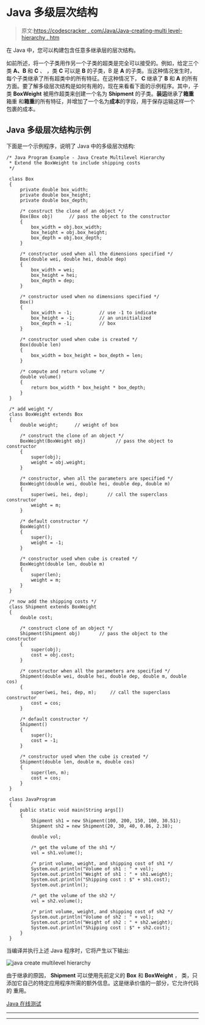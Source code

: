 # Java 多级层次结构

> 原文:[https://codescracker . com/Java/Java-creating-multi level-hierarchy . htm](https://codescracker.com/java/java-creating-multilevel-hierarchy.htm)

在 Java 中，您可以构建包含任意多继承层的层次结构。

如前所述，将一个子类用作另一个子类的超类是完全可以接受的。例如，给定三个类 **A、B** 和 **C** 、 ，类 **C** 可以是 **B** 的子类，B 是 **A** 的子类。当这种情况发生时，每个子类继承了所有超类中的所有特征。在这种情况下， **C** 继承了 **B** 和 **A** 的所有方面。要了解多级层次结构是如何有用的，现在来看看下面的示例程序。其中，子类 **BoxWeight** 被用作超类来创建一个名为 **Shipment** 的子类。**装运**继承了**箱重**箱重 和**箱重**的所有特征，并增加了一个名为**成本**的字段，用于保存运输这样一个包裹的成本。

## Java 多级层次结构示例

下面是一个示例程序，说明了 Java 中的多级层次结构:

```
/* Java Program Example - Java Create Multilevel Hierarchy
 * Extend the BoxWeight to include shipping costs 
 */

 class Box
 {
     private double box_width;
     private double box_height;
     private double box_depth;

     /* construct the clone of an object */
     Box(Box obj)      // pass the object to the constructor
     {
         box_width = obj.box_width;
         box_height = obj.box_height;
         box_depth = obj.box_depth;
     }

     /* constructor used when all the dimensions specified */
     Box(double wei, double hei, double dep)
     {
         box_width = wei;
         box_height = hei;
         box_depth = dep;
     }

     /* constructor used when no dimensions specified */
     Box()
     {
         box_width = -1;          // use -1 to indicate
         box_height = -1;         // an uninitialized
         box_depth = -1;          // box
     }

     /* constructor used when cube is created */
     Box(double len)
     {
         box_width = box_height = box_depth = len;
     }

     /* compute and return volume */
     double volume()
     {
         return box_width * box_height * box_depth;
     }
 }

 /* add weight */
 class BoxWeight extends Box
 {
     double weight;      // weight of box

     /* construct the clone of an object */
     BoxWeight(BoxWeight obj)           // pass the object to constructor
     {
         super(obj);
         weight = obj.weight;
     }

     /* constructor, when all the parameters are specified */
     BoxWeight(double wei, double hei, double dep, double m)
     {
         super(wei, hei, dep);       // call the superclass constructor
         weight = m;
     }

     /* default constructor */
     BoxWeight()
     {
         super();
         weight = -1;
     }

     /* constructor used when cube is created */
     BoxWeight(double len, double m)
     {
         super(len);
         weight = m;
     }
 }

 /* now add the shipping costs */
 class Shipment extends BoxWeight
 {
     double cost;

     /* construct clone of an object */
     Shipment(Shipment obj)       // pass the object to the constructor
     {
         super(obj);
         cost = obj.cost;
     }

     /* constructor when all the parameters are specified */
     Shipment(double wei, double hei, double dep, double m, double cos)
     {
         super(wei, hei, dep, m);     // call the superclass constructor
         cost = cos;
     }

     /* default constructor */
     Shipment()
     {
         super();
         cost = -1;
     }

     /* constructor used when the cube is created */
     Shipment(double len, double m, double cos)
     {
         super(len, m);
         cost = cos;
     }
 }    

 class JavaProgram
 {
     public static void main(String args[])
     {
         Shipment sh1 = new Shipment(100, 200, 150, 100, 30.51);
         Shipment sh2 = new Shipment(20, 30, 40, 0.86, 2.38);

         double vol;

         /* get the volume of the sh1 */
         vol = sh1.volume();

         /* print volume, weight, and shipping cost of sh1 */
         System.out.println("Volume of sh1 : " + vol);
         System.out.println("Weight of sh1 : " + sh1.weight);
         System.out.println("Shipping cost : $" + sh1.cost);
         System.out.println();

         /* get the volume of the sh2 */
         vol = sh2.volume();

         /* print volume, weight, and shipping cost of sh2 */
         System.out.println("Volume of sh2 : " + vol);
         System.out.println("Weight of sh2 : " + sh2.weight);
         System.out.println("Shipping cost : $" + sh2.cost);
     }
 }
```

当编译并执行上述 Java 程序时，它将产生以下输出:

![java create multilevel hierarchy](../Images/064b2b6662a375f90a81fc3d502137e2.png)

由于继承的原因， **Shipment** 可以使用先前定义的 **Box** 和 **BoxWeight** ， 类，只添加它自己的特定应用程序所需的额外信息。这是继承价值的一部分，它允许代码的 重用。

[Java 在线测试](/exam/showtest.php?subid=1)

* * *

* * *